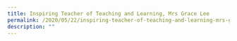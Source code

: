 ```yaml
---
title: Inspiring Teacher of Teaching and Learning, Mrs Grace Lee
permalink: /2020/05/22/inspiring-teacher-of-teaching-and-learning-mrs-grace-lee/
description: ""
---
```

